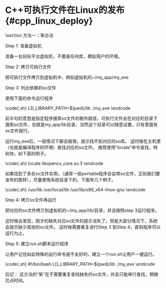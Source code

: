 C++可执行文件在Linux的发布{#cpp_linux_deploy}
==========================================


\section 方法一：笨办法

Step 1: 准备虚拟机

准备一台目标平台虚拟机，不要装任何库，模拟用户的环境。

Step 2: 拷贝可执行文件

把可执行文件拷贝到虚拟机中，例如虚拟机的~/my_app/my_exe

Step 3: 列出依赖的so文件

使用下面的命令运行程序

\code{.sh}
LD_LIBRARY_PATH=$(pwd)/lib ./my_exe
\endcode

前半句的意思是指定程序搜索so文件的额外路径，可执行文件会在对应的目录下搜索so文件，也就是my_app/lib目录，当然这个目录可以随意设置，只有里面有so文件就行。

运行my_exe后，一般情况下都会报错，提示找不到对应的so库。
这时候在主机里（也就是编译程序的环境）查找对应的so文件。
推荐使用“locate”命令查找，特别快，如下面的例子。

\code{.sh}
locate libopencv_core.so.3
\endcode

如果找到了多处so文件实例，（通常一些portable程序会自带so文件，正如我们要发布的那样），尽量使用系统目录下的，下面举几个例子。

\code{.sh}
/usr/lib
/usr/local/lib
/usr/lib/x86_x64-linux-gnu
\endcode

Step 4: 拷贝so文件再运行

把对应的so文件拷贝到虚拟机的~/my_app/lib/目录，并且按照step 3运行程序。

这时候会发现，刚才的缺失对应so文件的提示消失了，但是大部分情况下，系统会提示缺少其他的so文件。
这时候需要重复进行Step 3 到Step 4，直到程序可以运行为止。

Step 5: 建立run.sh脚本运行程序

让用户记住如此特殊的运行命令是不友好的，建立一个run.sh让用户一键运行。

\code{.sh}
#!/bin/bash
LD_LIBRARY_PATH=$(pwd)/lib ./my_exe
\endcode

后记：
这方法的“笨”在于需要重复查找缺失的so文件，并且只能串行查找，稍微花点时间。